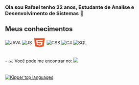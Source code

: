### Ola sou Rafael tenho 22 anos, Estudante de Analise e Desenvolvimento de Sistemas 👋


<h2> Meus conhecimentos </h2>

<div  style="display: inline_block">
  
<img align="center" alt="JAVA" height="30" width="40" src="https://cdn.jsdelivr.net/gh/devicons/devicon/icons/java/java-original.svg"/>
 <img align="center" alt="JS" height="30" width="40" src="https://cdn.jsdelivr.net/gh/devicons/devicon/icons/javascript/javascript-original.svg"/>
 <img align="center" alt="HTML" height="30" width="40" src="https://raw.githubusercontent.com/devicons/devicon/master/icons/html5/html5-original.svg"/>
  <img align="center" alt="CSS" height="30" width="40" src="https://cdn.jsdelivr.net/gh/devicons/devicon/icons/css3/css3-original.svg"/>
 <img align="center" alt="C#" height="30" width="40" src="https://cdn.jsdelivr.net/gh/devicons/devicon/icons/csharp/csharp-original.svg"/>
 <img align="center" alt="SQL" height="30" width="40" src="https://cdn.jsdelivr.net/gh/devicons/devicon/icons/postgresql/postgresql-original.svg"/>
</div>  
</br>
  </br>
- ✉️ Você pode me encontrar no:<a href="https://www.linkedin.com/in/rafael-vieira-662506195/">  <img  height="30" whidth="40"  src="https://cdn.jsdelivr.net/gh/devicons/devicon/icons/linkedin/linkedin-original.svg"/>
</a>
</br>
<br>

<div align="left">
  
[![Kipper top languages](https://github-readme-stats.vercel.app/api/top-langs/?username=rafaelrvs&theme=blue-white)](https://github.com/anuraghazra/github-readme-stats)
  
 </div> 




  
